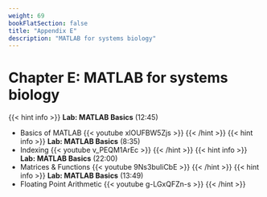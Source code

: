 ```yaml
---
weight: 69
bookFlatSection: false
title: "Appendix E"
description: "MATLAB for systems biology"
---
```


# Chapter E: MATLAB for systems biology

{{< hint info >}}
**Lab: MATLAB Basics** (12:45)  
 - Basics of MATLAB
{{< youtube xlOUFBW5Zjs >}}
{{< /hint >}}
{{< hint info >}}
**Lab: MATLAB Basics** (8:35)  
 - Indexing
{{< youtube v_PEQM1ArEc >}}
{{< /hint >}}
{{< hint info >}}
**Lab: MATLAB Basics** (22:00)  
 - Matrices \& Functions
{{< youtube 9Ns3buIiCbE >}}
{{< /hint >}}
{{< hint info >}}
**Lab: MATLAB Basics** (13:49)  
 - Floating Point Arithmetic
{{< youtube g-LGxQFZn-s >}}
{{< /hint >}}
